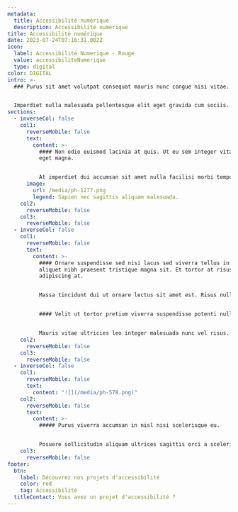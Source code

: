 ```yaml
---
metadata:
  title: Accessibilité numérique
  description: Accessibilité numérique
title: Accessibilité numérique
date: 2023-07-24T07:16:31.002Z
icon:
  label: Accessibilité Numerique - Rouge
  value: accessibiliteNumerique
  type: digital
color: DIGITAL
intro: >-
  ### Purus sit amet volutpat consequat mauris nunc congue nisi vitae.


  Imperdiet nulla malesuada pellentesque elit eget gravida cum sociis. Laoreet non curabitur gravida arcu. Massa sapien faucibus et molestie ac feugiat sed lectus. Scelerisque mauris pellentesque pulvinar pellentesque habitant. Justo laoreet sit amet cursus sit amet dictum sit amet.
sections:
  - inverseCol: false
    col1:
      reverseMobile: false
      text:
        content: >-
          #### Non odio euismod lacinia at quis. Ut eu sem integer vitae justo
          eget magna.


          At imperdiet dui accumsan sit amet nulla facilisi morbi tempus. Orci ac auctor augue mauris augue neque gravida in. Id ornare arcu odio ut sem nulla. Vitae aliquet nec ullamcorper sit amet. Bibendum enim facilisis gravida neque convallis a cras semper auctor. Aliquam faucibus purus in massa tempor nec. Vulputate sapien nec sagittis aliquam malesuada.
      image:
        url: /media/ph-1277.png
        legend: Sapien nec sagittis aliquam malesuada.
    col2:
      reverseMobile: false
    col3:
      reverseMobile: false
  - inverseCol: false
    col1:
      reverseMobile: false
      text:
        content: >-
          #### Ornare suspendisse sed nisi lacus sed viverra tellus in. Eget
          aliquet nibh praesent tristique magna sit. Et tortor at risus viverra
          adipiscing at.


          Massa tincidunt dui ut ornare lectus sit amet est. Risus nullam eget felis eget nunc lobortis mattis aliquam. Curabitur gravida arcu ac tortor dignissim convallis aenean et. Felis donec et odio pellentesque diam volutpat commodo. Egestas diam in arcu cursus euismod quis viverra. Molestie at elementum eu facilisis sed odio morbi quis. Nulla pellentesque dignissim enim sit amet venenatis urna.


          #### Velit ut tortor pretium viverra suspendisse potenti nullam ac.


          Mauris vitae ultricies leo integer malesuada nunc vel risus. Cursus turpis massa tincidunt dui ut ornare lectus sit. At erat pellentesque adipiscing commodo elit. Tellus pellentesque eu tincidunt tortor. Aenean euismod elementum nisi quis eleifend. Augue neque gravida in fermentum et sollicitudin ac orci phasellus. A lacus vestibulum sed arcu non odio euismod lacinia. Semper eget duis at tellus at urna condimentum mattis pellentesque.
    col2:
      reverseMobile: false
    col3:
      reverseMobile: false
  - inverseCol: false
    col1:
      reverseMobile: false
      text:
        content: "![](/media/ph-578.png)"
    col2:
      reverseMobile: false
      text:
        content: >-
          ##### Purus viverra accumsan in nisl nisi scelerisque eu.


          Posuere sollicitudin aliquam ultrices sagittis orci a scelerisque purus. Neque ornare aenean euismod elementum nisi quis eleifend quam adipiscing. Porttitor leo a diam sollicitudin tempor. Diam in arcu cursus euismod quis viverra. Eget lorem dolor sed viverra ipsum nunc aliquet bibendum. Feugiat vivamus at augue eget arcu dictum varius duis. At lectus urna duis convallis. Morbi quis commodo odio aenean sed adipiscing diam. Amet tellus cras adipiscing enim eu turpis. Sapien et ligula ullamcorper malesuada.
    col3:
      reverseMobile: false
footer:
  btn:
    label: Découvrez nos projets d'accessibilité
    color: red
    tag: Accessibilité
  titleContact: Vous avez un projet d'accessibilité ?
---
```

